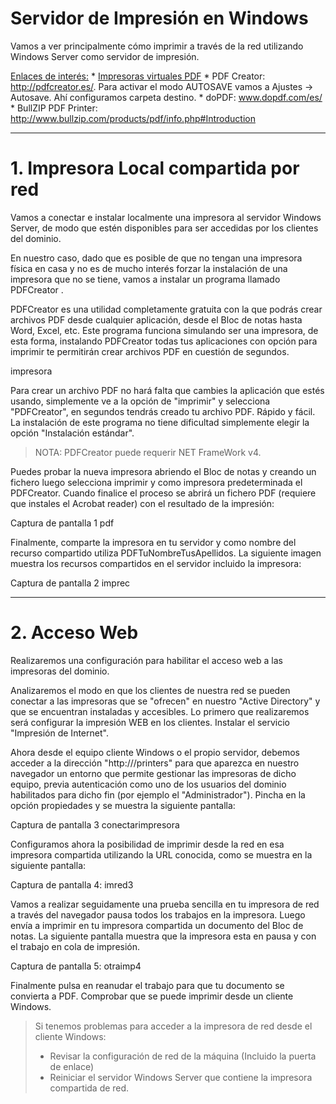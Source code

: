 
# Servidor de Impresión en Windows

Vamos a ver principalmente cómo imprimir a través de la red utilizando Windows Server
como servidor de impresión.

[Enlaces de interés:](http://www3.gobiernodecanarias.org/medusa/eforma/campus/mod/page/view.php?id=748283)
    * [Impresoras virtuales PDF](http://www.genbeta.com/herramientas/impresoras-virtuales-pdf-tres-alternativas-gratuitas-en-espanol)
    * PDF Creator: http://pdfcreator.es/. Para activar el modo AUTOSAVE vamos a Ajustes -> Autosave. Ahí configuramos carpeta destino.
    * doPDF: www.dopdf.com/es/
    * BullZIP PDF Printer: http://www.bullzip.com/products/pdf/info.php#Introduction

---

# 1. Impresora Local compartida por red

Vamos a conectar e instalar localmente una impresora al servidor Windows Server,
de modo que estén disponibles para ser accedidas por los clientes del dominio.

En nuestro caso, dado que es posible de que no tengan una impresora física en casa
y no es de mucho interés forzar la instalación de una impresora que no se tiene,
vamos a instalar un programa llamado PDFCreator .

PDFCreator es una utilidad completamente gratuita con la que podrás crear archivos
PDF desde cualquier aplicación, desde el Bloc de notas hasta Word, Excel, etc.
Este programa funciona simulando ser una impresora, de esta forma, instalando
PDFCreator todas tus aplicaciones con opción para imprimir te permitirán crear
archivos PDF en cuestión de segundos.

impresora

Para crear un archivo PDF no hará falta que cambies la aplicación que estés usando,
simplemente ve a la opción de "imprimir" y selecciona "PDFCreator", en segundos
tendrás creado tu archivo PDF. Rápido y fácil. La instalación de este programa
no tiene dificultad simplemente elegir la opción "Instalación estándar".

> NOTA: PDFCreator puede requerir NET FrameWork v4.

Puedes probar la nueva impresora abriendo el Bloc de notas y creando un fichero luego selecciona imprimir y como impresora predeterminada el PDFCreator. Cuando finalice el proceso se abrirá un fichero PDF (requiere que instales el Acrobat reader) con el resultado de la impresión:

Captura de pantalla 1
pdf

Finalmente, comparte la impresora en tu servidor y como nombre del recurso compartido utiliza PDFTuNombreTusApellidos. La siguiente imagen muestra los recursos compartidos
en el servidor incluido la impresora:

Captura de pantalla 2
imprec

---

# 2. Acceso Web

Realizaremos una configuración para habilitar el acceso web a las impresoras del dominio.

Analizaremos el modo en que los clientes de nuestra red se pueden conectar a las impresoras que se "ofrecen" en nuestro "Active Directory" y que se encuentran instaladas y accesibles. Lo primero que realizaremos será configurar la impresión WEB en los clientes. Instalar el servicio "Impresión de Internet".

Ahora desde el equipo cliente Windows o el propio servidor, debemos acceder a la dirección "http://<nombre del servidor>/printers" para que aparezca en nuestro navegador un entorno que permite gestionar las impresoras de dicho equipo, previa autenticación como uno de los usuarios del dominio habilitados para dicho fin (por ejemplo el "Administrador"). Pincha en la opción propiedades y se muestra la siguiente pantalla:

Captura de pantalla 3
conectarimpresora

Configuramos ahora la posibilidad de imprimir desde la red en esa impresora compartida
utilizando la URL conocida, como se muestra en la siguiente pantalla:

Captura de pantalla 4:
imred3

Vamos a realizar seguidamente una prueba sencilla en tu impresora de red a través
 del navegador pausa todos los trabajos en la impresora. Luego envía a imprimir en tu impresora compartida un documento del Bloc de notas. La siguiente pantalla muestra que la
 impresora esta en pausa y con el trabajo en cola de impresión.

Captura de pantalla 5:
otraimp4

Finalmente pulsa en reanudar el trabajo para que tu documento se convierta a PDF.
Comprobar que se puede imprimir desde un cliente Windows.

> Si tenemos problemas para acceder a la impresora de red desde el cliente Windows:
> * Revisar la configuración de red de la máquina (Incluido la puerta de enlace)
> * Reiniciar el servidor Windows Server que contiene la impresora compartida de red.
